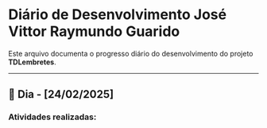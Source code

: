 # Diário de Desenvolvimento **José Vittor Raymundo Guarido**

Este arquivo documenta o progresso diário do desenvolvimento do projeto **TDLembretes**. 

---

## 📅 Dia - [24/02/2025]
### Atividades realizadas: